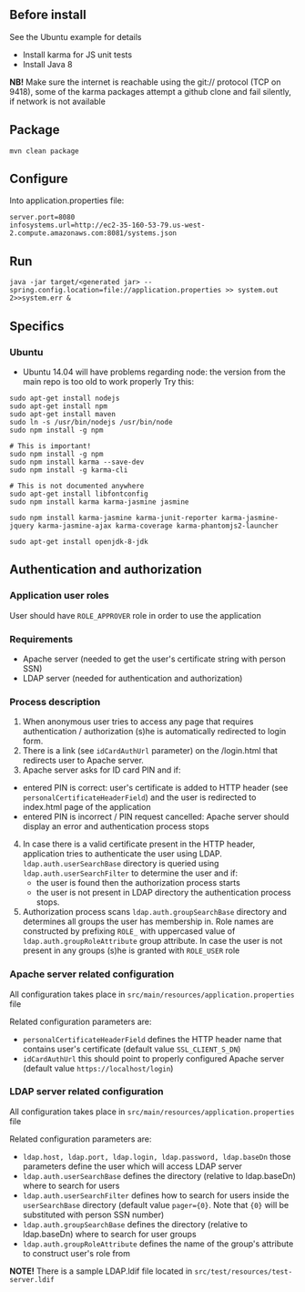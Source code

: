 ## Before install
See the Ubuntu example for details
 * Install karma for JS unit tests
 * Install Java 8

**NB!** Make sure the internet is reachable using the git:// protocol (TCP on 9418), some of the karma packages attempt a github clone and fail silently, if network is not available

 ## Package
 ```mvn clean package```

 ## Configure
Into application.properties file:
```
server.port=8080
infosystems.url=http://ec2-35-160-53-79.us-west-2.compute.amazonaws.com:8081/systems.json
```

 ## Run
 ```
 java -jar target/<generated jar> --spring.config.location=file://application.properties >> system.out 2>>system.err &
```

## Specifics
### Ubuntu
 * Ubuntu 14.04 will have problems regarding node: the version from the main repo is too old to work properly
 Try this:

```
sudo apt-get install nodejs
sudo apt-get install npm
sudo apt-get install maven
sudo ln -s /usr/bin/nodejs /usr/bin/node
sudo npm install -g npm

# This is important!
sudo npm install -g npm
sudo npm install karma --save-dev
sudo npm install -g karma-cli

# This is not documented anywhere
sudo apt-get install libfontconfig
sudo npm install karma karma-jasmine jasmine

sudo npm install karma-jasmine karma-junit-reporter karma-jasmine-jquery karma-jasmine-ajax karma-coverage karma-phantomjs2-launcher

sudo apt-get install openjdk-8-jdk
```

## Authentication and authorization


### Application user roles

User should have ```ROLE_APPROVER``` role in order to use the application  

### Requirements

 * Apache server (needed to get the user's certificate string with person SSN)  
 * LDAP server (needed for authentication and authorization) 

### Process description

 1. When anonymous user tries to access any page that requires authentication / authorization (s)he is automatically redirected to login form. 
 2. There is a link (see ```idCardAuthUrl``` parameter) on the /login.html that redirects user to Apache server.
 3. Apache server asks for ID card PIN and if: 
   * entered PIN is correct: user's certificate is added to HTTP header (see ```personalCertificateHeaderField```) and the user is redirected to index.html page of the application
   * entered PIN is incorrect / PIN request cancelled: Apache server should display an error and authentication process stops
 4. In case there is a valid certificate present in the HTTP header, application tries to authenticate the user using LDAP. ```ldap.auth.userSearchBase``` 
 directory is queried using ```ldap.auth.userSearchFilter``` to determine the user and if: 
    * the user is found then the authorization process starts
    * the user is not present in LDAP directory the authentication process stops.
 5. Authorization process scans ```ldap.auth.groupSearchBase``` directory and determines all groups the user has membership in.
  Role names are constructed by prefixing ```ROLE_``` with uppercased value of  ```ldap.auth.groupRoleAttribute``` group attribute.
  In case the user is not present in any groups (s)he is granted with ```ROLE_USER``` role

### Apache server related configuration

All configuration takes place in ```src/main/resources/application.properties``` file

Related configuration parameters are:

 * ```personalCertificateHeaderField``` defines the HTTP header name that contains user's certificate (default value  ```SSL_CLIENT_S_DN```)
 * ```idCardAuthUrl``` this should point to properly configured Apache server (default value ```https://localhost/login```)


### LDAP server related configuration

All configuration takes place in ```src/main/resources/application.properties``` file
 
Related configuration parameters are:
  
  * ```ldap.host, ldap.port, ldap.login, ldap.password, ldap.baseDn``` those parameters define the user which will access LDAP server 
  * ```ldap.auth.userSearchBase``` defines the directory (relative to ldap.baseDn) where to search for users
  * ```ldap.auth.userSearchFilter``` defines how to search for users inside the ```userSearchBase``` directory (default value ```pager={0}```. Note that ```{0}``` will be substituted with person SSN number)  
  * ```ldap.auth.groupSearchBase``` defines the directory (relative to ldap.baseDn) where to search for user groups
  * ```ldap.auth.groupRoleAttribute``` defines the name of the group's attribute to construct user's role from



**NOTE!**  There is a sample LDAP.ldif file located in ```src/test/resources/test-server.ldif```